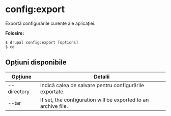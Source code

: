 # config:export
Exportă configurările curente ale aplicației.

**Folosire:**
```
$ drupal config:export [options] 
$ ce  
```

## Opțiuni disponibile
Opțiune | Detalii
-------|-------------
--directory | Indică calea de salvare pentru configurările exportate.
--tar | If set, the configuration will be exported to an archive file.
